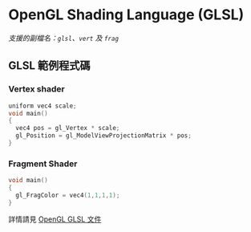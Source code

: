 # OpenGL Shading Language (GLSL)

_支援的副檔名：`glsl`、`vert` 及 `frag`_

## GLSL 範例程式碼

### Vertex shader
```c
uniform vec4 scale;
void main()
{
  vec4 pos = gl_Vertex * scale;
  gl_Position = gl_ModelViewProjectionMatrix * pos;
}
```

### Fragment Shader
```c
void main()
{
  gl_FragColor = vec4(1,1,1,1);
}
```

詳情請見 [OpenGL GLSL 文件](https://www.opengl.org/sdk/docs/tutorials/TyphoonLabs/Chapter_3.pdf)

